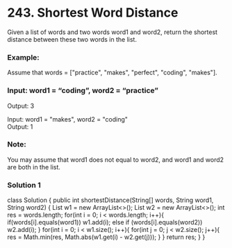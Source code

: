 # 243. Shortest Word Distance

Given a list of words and two words word1 and word2, return the shortest distance between these two words in the list.

### Example:
Assume that words = ["practice", "makes", "perfect", "coding", "makes"].   
 
### Input: word1 = “coding”, word2 = “practice”    
Output: 3

Input: word1 = "makes", word2 = "coding"     
Output: 1
### Note:
You may assume that word1 does not equal to word2, and word1 and word2 are both in the list.

### Solution 1
class Solution {
    public int shortestDistance(String[] words, String word1, String word2) {
        List<Integer> w1 = new ArrayList<>();
        List<Integer> w2 = new ArrayList<>();
        int res = words.length;
        for(int i = 0; i < words.length; i++){
            if(words[i].equals(word1)) w1.add(i);
            else if (words[i].equals(word2)) w2.add(i);
        }
        for(int i = 0; i < w1.size(); i++){
            for(int j = 0; j < w2.size(); j++){
                res = Math.min(res, Math.abs(w1.get(i) - w2.get(j)));
            }
        }
        return res;
    }
}
